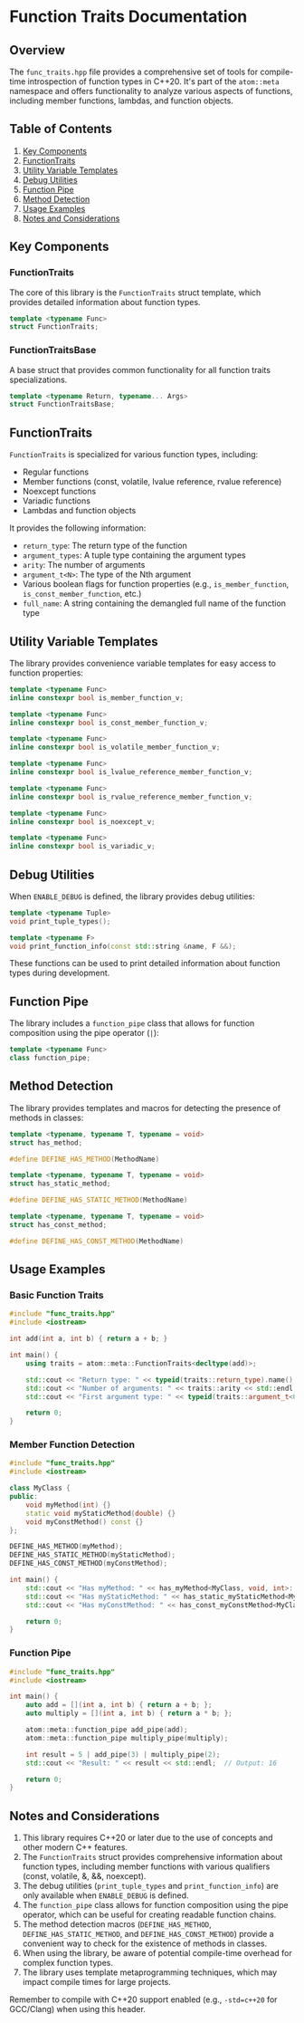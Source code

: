 # Function Traits Documentation

## Overview

The `func_traits.hpp` file provides a comprehensive set of tools for compile-time introspection of function types in C++20. It's part of the `atom::meta` namespace and offers functionality to analyze various aspects of functions, including member functions, lambdas, and function objects.

## Table of Contents

1. [Key Components](#key-components)
2. [FunctionTraits](#functiontraits)
3. [Utility Variable Templates](#utility-variable-templates)
4. [Debug Utilities](#debug-utilities)
5. [Function Pipe](#function-pipe)
6. [Method Detection](#method-detection)
7. [Usage Examples](#usage-examples)
8. [Notes and Considerations](#notes-and-considerations)

## Key Components

### FunctionTraits

The core of this library is the `FunctionTraits` struct template, which provides detailed information about function types.

```cpp
template <typename Func>
struct FunctionTraits;
```

### FunctionTraitsBase

A base struct that provides common functionality for all function traits specializations.

```cpp
template <typename Return, typename... Args>
struct FunctionTraitsBase;
```

## FunctionTraits

`FunctionTraits` is specialized for various function types, including:

- Regular functions
- Member functions (const, volatile, lvalue reference, rvalue reference)
- Noexcept functions
- Variadic functions
- Lambdas and function objects

It provides the following information:

- `return_type`: The return type of the function
- `argument_types`: A tuple type containing the argument types
- `arity`: The number of arguments
- `argument_t<N>`: The type of the Nth argument
- Various boolean flags for function properties (e.g., `is_member_function`, `is_const_member_function`, etc.)
- `full_name`: A string containing the demangled full name of the function type

## Utility Variable Templates

The library provides convenience variable templates for easy access to function properties:

```cpp
template <typename Func>
inline constexpr bool is_member_function_v;

template <typename Func>
inline constexpr bool is_const_member_function_v;

template <typename Func>
inline constexpr bool is_volatile_member_function_v;

template <typename Func>
inline constexpr bool is_lvalue_reference_member_function_v;

template <typename Func>
inline constexpr bool is_rvalue_reference_member_function_v;

template <typename Func>
inline constexpr bool is_noexcept_v;

template <typename Func>
inline constexpr bool is_variadic_v;
```

## Debug Utilities

When `ENABLE_DEBUG` is defined, the library provides debug utilities:

```cpp
template <typename Tuple>
void print_tuple_types();

template <typename F>
void print_function_info(const std::string &name, F &&);
```

These functions can be used to print detailed information about function types during development.

## Function Pipe

The library includes a `function_pipe` class that allows for function composition using the pipe operator (`|`):

```cpp
template <typename Func>
class function_pipe;
```

## Method Detection

The library provides templates and macros for detecting the presence of methods in classes:

```cpp
template <typename, typename T, typename = void>
struct has_method;

#define DEFINE_HAS_METHOD(MethodName)

template <typename, typename T, typename = void>
struct has_static_method;

#define DEFINE_HAS_STATIC_METHOD(MethodName)

template <typename, typename T, typename = void>
struct has_const_method;

#define DEFINE_HAS_CONST_METHOD(MethodName)
```

## Usage Examples

### Basic Function Traits

```cpp
#include "func_traits.hpp"
#include <iostream>

int add(int a, int b) { return a + b; }

int main() {
    using traits = atom::meta::FunctionTraits<decltype(add)>;

    std::cout << "Return type: " << typeid(traits::return_type).name() << std::endl;
    std::cout << "Number of arguments: " << traits::arity << std::endl;
    std::cout << "First argument type: " << typeid(traits::argument_t<0>).name() << std::endl;

    return 0;
}
```

### Member Function Detection

```cpp
#include "func_traits.hpp"
#include <iostream>

class MyClass {
public:
    void myMethod(int) {}
    static void myStaticMethod(double) {}
    void myConstMethod() const {}
};

DEFINE_HAS_METHOD(myMethod);
DEFINE_HAS_STATIC_METHOD(myStaticMethod);
DEFINE_HAS_CONST_METHOD(myConstMethod);

int main() {
    std::cout << "Has myMethod: " << has_myMethod<MyClass, void, int>::value << std::endl;
    std::cout << "Has myStaticMethod: " << has_static_myStaticMethod<MyClass, void, double>::value << std::endl;
    std::cout << "Has myConstMethod: " << has_const_myConstMethod<MyClass, void>::value << std::endl;

    return 0;
}
```

### Function Pipe

```cpp
#include "func_traits.hpp"
#include <iostream>

int main() {
    auto add = [](int a, int b) { return a + b; };
    auto multiply = [](int a, int b) { return a * b; };

    atom::meta::function_pipe add_pipe(add);
    atom::meta::function_pipe multiply_pipe(multiply);

    int result = 5 | add_pipe(3) | multiply_pipe(2);
    std::cout << "Result: " << result << std::endl;  // Output: 16

    return 0;
}
```

## Notes and Considerations

1. This library requires C++20 or later due to the use of concepts and other modern C++ features.
2. The `FunctionTraits` struct provides comprehensive information about function types, including member functions with various qualifiers (const, volatile, &, &&, noexcept).
3. The debug utilities (`print_tuple_types` and `print_function_info`) are only available when `ENABLE_DEBUG` is defined.
4. The `function_pipe` class allows for function composition using the pipe operator, which can be useful for creating readable function chains.
5. The method detection macros (`DEFINE_HAS_METHOD`, `DEFINE_HAS_STATIC_METHOD`, and `DEFINE_HAS_CONST_METHOD`) provide a convenient way to check for the existence of methods in classes.
6. When using the library, be aware of potential compile-time overhead for complex function types.
7. The library uses template metaprogramming techniques, which may impact compile times for large projects.

Remember to compile with C++20 support enabled (e.g., `-std=c++20` for GCC/Clang) when using this header.
